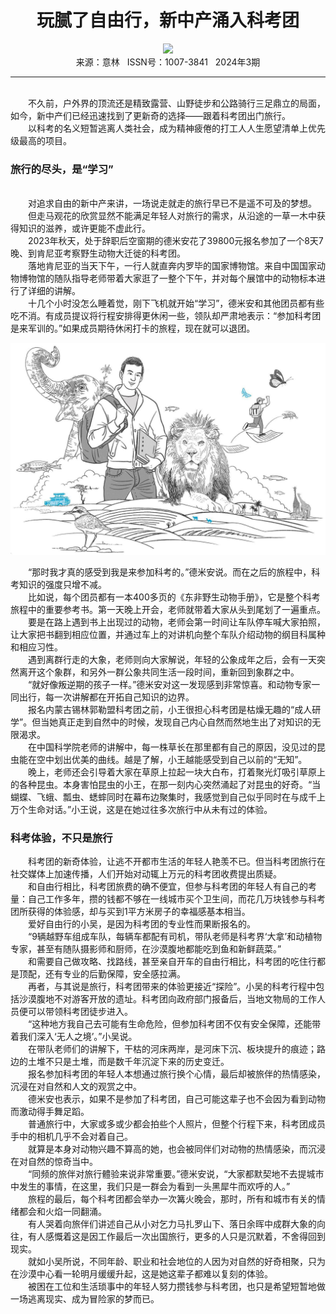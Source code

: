 # <center>玩腻了自由行，新中产涌入科考团</center>

<div align=center><img src="https://raw.githubusercontent.com/leaguecn/magazines/main/img_authors/%d7%f7%d5%df%a3%ba%c4%c1%d1%f2.jpg"></div>

<center>来源：意林   ISSN号：1007-3841   2024年3期</center>

* * *

<br>　　不久前，户外界的顶流还是精致露营、山野徒步和公路骑行三足鼎立的局面，如今，新中产们已经迅速找到了更新奇的选择——跟着科考团出门旅行。  
　　以科考的名义短暂逃离人类社会，成为精神疲倦的打工人人生愿望清单上优先级最高的项目。

### 旅行的尽头，是“学习”

  
<br>　　对追求自由的新中产来讲，一场说走就走的旅行早已不是遥不可及的梦想。  
　　但走马观花的欣赏显然不能满足年轻人对旅行的需求，从沿途的一草一木中获得知识的滋养，或许更能不虚此行。  
　　2023年秋天，处于辞职后空窗期的德米安花了39800元报名参加了一个8天7晚、到肯尼亚考察野生动物大迁徙的科考团。  
　　落地肯尼亚的当天下午，一行人就直奔内罗毕的国家博物馆。来自中国国家动物博物馆的随队指导老师带着大家逛了一整个下午，并对每个展馆中的动物标本进行了详细的讲解。  
　　十几个小时没怎么睡着觉，刚下飞机就开始“学习”，德米安和其他团员都有些吃不消。有成员提议将行程安排得更休闲一些，领队却严肃地表示：“参加科考团是来军训的。”如果成员期待休闲打卡的旅程，现在就可以退团。

![](https://raw.githubusercontent.com/leaguecn/magazines/main/img/yili20240323-1-l.jpg)

  
　　“那时我才真的感受到我是来参加科考的。”德米安说。而在之后的旅程中，科考知识的强度只增不减。  
　　比如说，每个团员都有一本400多页的《东非野生动物手册》，它是整个科考旅程中的重要参考书。第一天晚上开会，老师就带着大家从头到尾划了一遍重点。  
　　要是在路上遇到书上出现过的动物，老师会第一时间让车队停车喊大家拍照，让大家把书翻到相应位置，并通过车上的对讲机向整个车队介绍动物的纲目科属种和相应习性。  
　　遇到离群行走的大象，老师则向大家解说，年轻的公象成年之后，会有一天突然离开这个象群，和另外一群公象共同生活一段时间，重新回到象群之中。  
　　“就好像叛逆期的孩子一样。”德米安对这一发现感到非常惊喜。和动物专家一同出行，每一次讲解都在开拓自己知识的边界。  
　　报名内蒙古锡林郭勒盟科考团之前，小王很担心科考团是枯燥无趣的“成人研学”。但当她真正走到自然中的时候，发现自己内心自然而然地生出了对知识的无限渴求。  
　　在中国科学院老师的讲解中，每一株草长在那里都有自己的原因，没见过的昆虫能在空中划出优美的曲线。越是了解，小王越能感受到自己以前的“无知”。  
　　晚上，老师还会引导着大家在草原上拉起一块大白布，打着聚光灯吸引草原上的各种昆虫。本身害怕昆虫的小王，在那一刻内心突然涌起了对昆虫的好奇。“当蝴蝶、飞蛾、瓢虫、蟋蟀同时在幕布边聚集时，我感觉到自己似乎同时在与成千上万个生命对话。”小王说，这是在她过往多次旅行中从未有过的体验。

### 科考体验，不只是旅行

  
　　科考团的新奇体验，让逃不开都市生活的年轻人艳羡不已。但当科考团旅行在社交媒体上加速传播，人们开始对动辄上万元的科考团收费提出质疑。  
　　和自由行相比，科考团旅费的确不便宜，但参与科考团的年轻人有自己的考量：自己工作多年，攒的钱都不够在一线城市买个卫生间，而花几万块钱参与科考团所获得的体验感，却与买到1平方米房子的幸福感基本相当。  
　　爱好自由行的小吴，是因为科考团的专业性而果断报名的。  
　　“9辆越野车组成车队，每辆车都配有司机，带队老师是科考界‘大拿’和动植物专家，甚至有随队摄影师和厨师，在沙漠腹地都能吃到鱼和新鲜蔬菜。”  
　　和需要自己做攻略、找路线，甚至亲自开车的自由行相比，科考团的吃住行都是顶配，还有专业的后勤保障，安全感拉满。  
　　再者，与其说是旅行，科考团带来的体验更接近“探险”。小吴的科考行程中包括沙漠腹地不对游客开放的遗址。科考团向政府部门报备后，当地文物局的工作人员便可以带领科考团徒步进入。  
　　“这种地方我自己去可能有生命危险，但参加科考团不仅有安全保障，还能带着我们深入‘无人之境’。”小吴说。  
　　在带队老师们的讲解下，干枯的河床两岸，是河床下沉、板块提升的痕迹；路边的土堆不只是土堆，而是数千年沉淀下来的历史变迁。  
　　报名参加科考团的年轻人本想通过旅行换个心情，最后却被旅伴的热情感染，沉浸在对自然和人文的观赏之中。  
　　德米安也表示，如果不是参加了科考团，自己可能这辈子也不会因为看到动物而激动得手舞足蹈。  
　　普通旅行中，大家或多或少都会拍些个人照片，但整个行程下来，科考团成员手中的相机几乎不会对着自己。  
　　就算是本身对动物兴趣不算高的她，也会被同伴们对动物的热情感染，而沉浸在对自然的惊奇当中。  
　　“同频的旅伴对旅行體验来说非常重要。”德米安说，“大家都默契地不去提城市中发生的事情，在这里，我们只是一群会为看到一头黑犀牛而欢呼的人。”  
　　旅程的最后，每个科考团都会举办一次篝火晚会，那时，所有和城市有关的情绪都会和火焰一同翻涌。  
　　有人哭着向旅伴们讲述自己从小对乞力马扎罗山下、落日余晖中成群大象的向往，有人感慨着这是因工作最后一次出国旅行，更多的人只是沉默着，不舍得回到现实。  
　　就如小吴所说，不同年龄、职业和社会地位的人因为对自然的好奇相聚，只为在沙漠中心看一轮明月缓缓升起，这是她这辈子都难以复刻的体验。  
　　被困在工位和生活琐事中的年轻人努力攒钱参与科考团，也只是希望短暂地做一场逃离现实、成为冒险家的梦而已。
